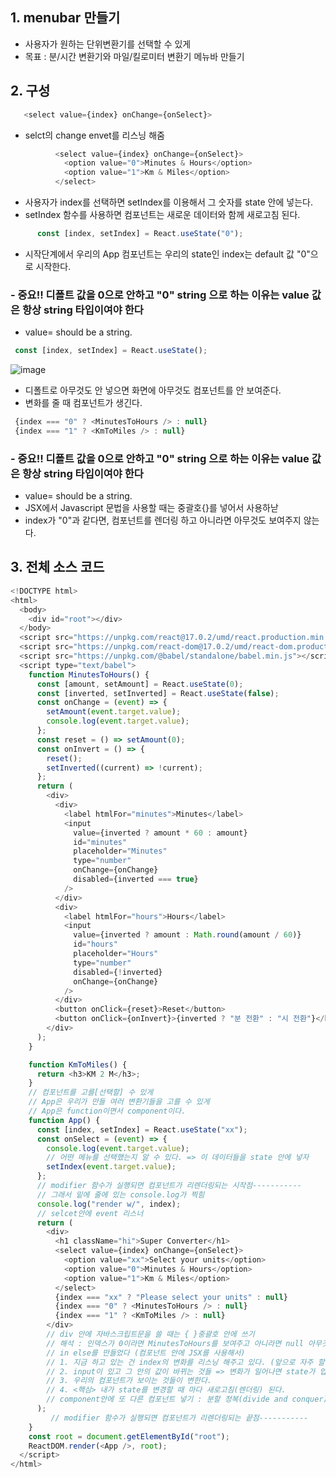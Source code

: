 ## 1. menubar 만들기
- 사용자가 원하는 단위변환기를 선택할 수 있게
- 목표 : 분/시간 변환기와 마일/킬로미터 변환기 메뉴바 만들기

## 2. 구성
```js
   <select value={index} onChange={onSelect}>
```
- selct의 change envet를 리스닝 해줌
```js
          <select value={index} onChange={onSelect}>
            <option value="0">Minutes & Hours</option>
            <option value="1">Km & Miles</option>
          </select>
```
- 사용자가 index를 선택하면 setIndex를 이용해서 그 숫자를 state 안에 넣는다.
- setIndex 함수를 사용하면 컴포넌트는 새로운 데이터와 함께 새로고침 된다.
```js
      const [index, setIndex] = React.useState("0");
```
- 시작단계에서 우리의 App 컴포넌트는 우리의 state인 index는 default 값 "0"으로 시작한다.
### - 중요!! 디폴트 값을 0으로 안하고 "0" string 으로 하는 이유는 value 값은 항상 string 타입이여야 한다
- value= should be a string. 
```js
 const [index, setIndex] = React.useState();
```
![image](https://user-images.githubusercontent.com/86208370/176801581-979744cf-7bb0-45a6-b799-d4f1fda05ef2.png)
- 디폴트로 아무것도 안 넣으면 화면에 아무것도 컴포넌트를 안 보여준다.
- 변화를 줄 때 컴포넌트가 생긴다.

```js
 {index === "0" ? <MinutesToHours /> : null}
 {index === "1" ? <KmToMiles /> : null}
```
### - 중요!! 디폴트 값을 0으로 안하고 "0" string 으로 하는 이유는 value 값은 항상 string 타입이여야 한다
- value= should be a string. 
- JSX에서 Javascript 문법을 사용할 때는 중괄호{}를 넣어서 사용하낟
- index가 "0"과 같다면, <MinutesToHours /> 컴포넌트를 렌더링 하고 아니라면 아무것도 보여주지 않는다.

## 3. 전체 소스 코드
```js
<!DOCTYPE html>
<html>
  <body>
    <div id="root"></div>
  </body>
  <script src="https://unpkg.com/react@17.0.2/umd/react.production.min.js"></script>
  <script src="https://unpkg.com/react-dom@17.0.2/umd/react-dom.production.min.js"></script>
  <script src="https://unpkg.com/@babel/standalone/babel.min.js"></script>
  <script type="text/babel">
    function MinutesToHours() {
      const [amount, setAmount] = React.useState(0);
      const [inverted, setInverted] = React.useState(false);
      const onChange = (event) => {
        setAmount(event.target.value);
        console.log(event.target.value);
      };
      const reset = () => setAmount(0);
      const onInvert = () => {
        reset();
        setInverted((current) => !current);
      };
      return (
        <div>
          <div>
            <label htmlFor="minutes">Minutes</label>
            <input
              value={inverted ? amount * 60 : amount}
              id="minutes"
              placeholder="Minutes"
              type="number"
              onChange={onChange}
              disabled={inverted === true}
            />
          </div>
          <div>
            <label htmlFor="hours">Hours</label>
            <input
              value={inverted ? amount : Math.round(amount / 60)}
              id="hours"
              placeholder="Hours"
              type="number"
              disabled={!inverted}
              onChange={onChange}
            />
          </div>
          <button onClick={reset}>Reset</button>
          <button onClick={onInvert}>{inverted ? "분 전환" : "시 전환"}</button>
        </div>
      );
    }

    function KmToMiles() {
      return <h3>KM 2 M</h3>;
    }
    // 컴포넌트를 고를[선택할] 수 있게
    // App은 우리가 만들 여러 변환기들을 고를 수 있게
    // App은 function이면서 component이다.
    function App() {
      const [index, setIndex] = React.useState("xx");
      const onSelect = (event) => {
        console.log(event.target.value);
        // 어떤 메뉴를 선택했는지 알 수 있다. => 이 데이터들을 state 안에 넣자
        setIndex(event.target.value);
      };
      // modifier 함수가 실행되면 컴포넌트가 리렌더링되는 시작점-----------
      // 그래서 밑에 줄에 있는 console.log가 찍힘
      console.log("render w/", index);
      // selcet안에 event 리스너
      return (
        <div>
          <h1 className="hi">Super Converter</h1>
          <select value={index} onChange={onSelect}>
            <option value="xx">Select your units</option>
            <option value="0">Minutes & Hours</option>
            <option value="1">Km & Miles</option>
          </select>
          {index === "xx" ? "Please select your units" : null}
          {index === "0" ? <MinutesToHours /> : null}
          {index === "1" ? <KmToMiles /> : null}
        </div>
        // div 안에 자바스크립트문을 쓸 때는 { }중괄호 안에 쓰기
        // 해석 : 인덱스가 0이라면 MinutesToHours를 보여주고 아니라면 null 아무것도 보여주지 않는다.
        // in else를 만들었다 (컴포넌트 안에 JSX를 사용해서)
        // 1. 지금 하고 있는 건 index의 변화를 리스닝 해주고 있다. (앞으로 자주 할것)
        // 2. input이 있고 그 안의 값이 바뀌는 것들 => 변화가 일어나면 state가 업데이트 됨
        // 3. 우리의 컴포넌트가 보이는 것들이 변한다.
        // 4. <핵심> 내가 state를 변경할 때 마다 새로고침(렌더링) 된다.
        // component안에 또 다른 컴포넌트 넣기 : 분할 정복(divide and conquer)
      );
         // modifier 함수가 실행되면 컴포넌트가 리렌더링되는 끝점-----------
    }
    const root = document.getElementById("root");
    ReactDOM.render(<App />, root);
  </script>
</html>
```
